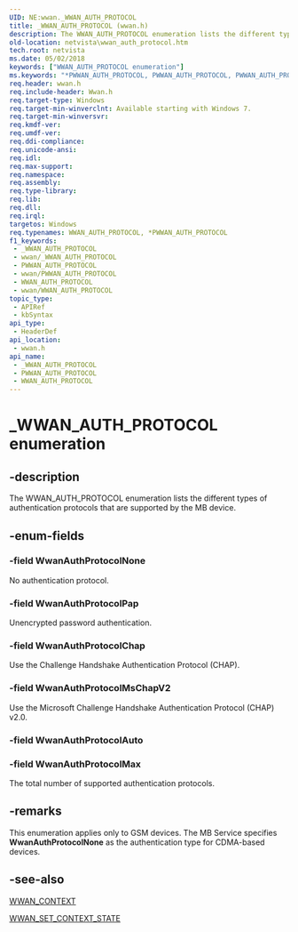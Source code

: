 ```yaml
---
UID: NE:wwan._WWAN_AUTH_PROTOCOL
title: _WWAN_AUTH_PROTOCOL (wwan.h)
description: The WWAN_AUTH_PROTOCOL enumeration lists the different types of authentication protocols that are supported by the MB device.
old-location: netvista\wwan_auth_protocol.htm
tech.root: netvista
ms.date: 05/02/2018
keywords: ["WWAN_AUTH_PROTOCOL enumeration"]
ms.keywords: "*PWWAN_AUTH_PROTOCOL, PWWAN_AUTH_PROTOCOL, PWWAN_AUTH_PROTOCOL enumeration pointer [Network Drivers Starting with Windows Vista], WWAN_AUTH_PROTOCOL, WWAN_AUTH_PROTOCOL enumeration [Network Drivers Starting with Windows Vista], WwanAuthProtocolChap, WwanAuthProtocolMax, WwanAuthProtocolMsChapV2, WwanAuthProtocolNone, WwanAuthProtocolPap, WwanRef_b7f5b77c-f85f-4ed2-adfa-306b903da5fd.xml, _WWAN_AUTH_PROTOCOL, netvista.wwan_auth_protocol, wwan/PWWAN_AUTH_PROTOCOL, wwan/WWAN_AUTH_PROTOCOL, wwan/WwanAuthProtocolChap, wwan/WwanAuthProtocolMax, wwan/WwanAuthProtocolMsChapV2, wwan/WwanAuthProtocolNone, wwan/WwanAuthProtocolPap"
req.header: wwan.h
req.include-header: Wwan.h
req.target-type: Windows
req.target-min-winverclnt: Available starting with Windows 7.
req.target-min-winversvr: 
req.kmdf-ver: 
req.umdf-ver: 
req.ddi-compliance: 
req.unicode-ansi: 
req.idl: 
req.max-support: 
req.namespace: 
req.assembly: 
req.type-library: 
req.lib: 
req.dll: 
req.irql: 
targetos: Windows
req.typenames: WWAN_AUTH_PROTOCOL, *PWWAN_AUTH_PROTOCOL
f1_keywords:
 - _WWAN_AUTH_PROTOCOL
 - wwan/_WWAN_AUTH_PROTOCOL
 - PWWAN_AUTH_PROTOCOL
 - wwan/PWWAN_AUTH_PROTOCOL
 - WWAN_AUTH_PROTOCOL
 - wwan/WWAN_AUTH_PROTOCOL
topic_type:
 - APIRef
 - kbSyntax
api_type:
 - HeaderDef
api_location:
 - wwan.h
api_name:
 - _WWAN_AUTH_PROTOCOL
 - PWWAN_AUTH_PROTOCOL
 - WWAN_AUTH_PROTOCOL
---
```


# _WWAN_AUTH_PROTOCOL enumeration


## -description

The WWAN_AUTH_PROTOCOL enumeration lists the different types of authentication protocols that are
  supported by the MB device.

## -enum-fields

### -field WwanAuthProtocolNone

No authentication protocol.

### -field WwanAuthProtocolPap

Unencrypted password authentication.

### -field WwanAuthProtocolChap

Use the Challenge Handshake Authentication Protocol (CHAP).

### -field WwanAuthProtocolMsChapV2

Use the Microsoft Challenge Handshake Authentication Protocol (CHAP) v2.0.

### -field WwanAuthProtocolAuto

### -field WwanAuthProtocolMax

The total number of supported authentication protocols.

## -remarks

This enumeration applies only to GSM devices. The MB Service specifies 
    <b>WwanAuthProtocolNone</b> as the authentication type for CDMA-based devices.

## -see-also

<a href="/windows-hardware/drivers/ddi/wwan/ns-wwan-_wwan_context">WWAN_CONTEXT</a>



<a href="/windows-hardware/drivers/ddi/wwan/ns-wwan-_wwan_set_context_state">WWAN_SET_CONTEXT_STATE</a>

